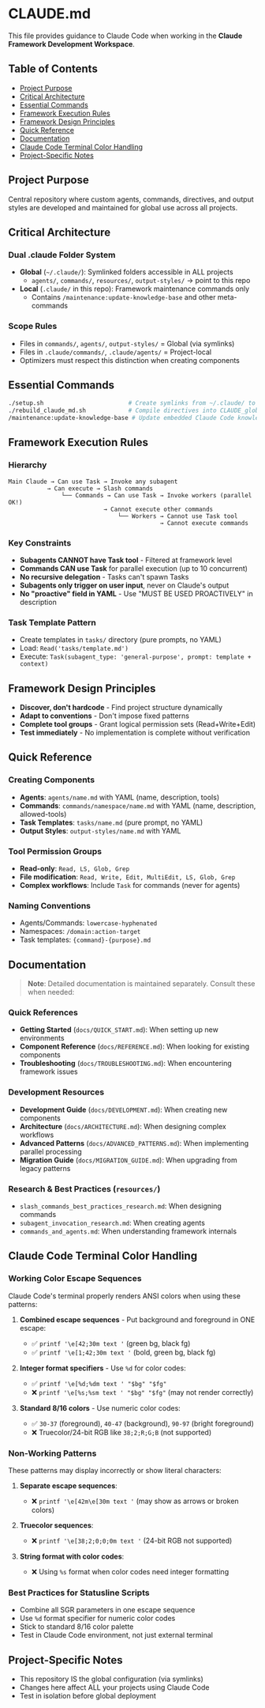 # CLAUDE.md

This file provides guidance to Claude Code when working in the **Claude Framework Development Workspace**.

## Table of Contents
- [Project Purpose](#project-purpose)
- [Critical Architecture](#critical-architecture)
- [Essential Commands](#essential-commands)
- [Framework Execution Rules](#framework-execution-rules)
- [Framework Design Principles](#framework-design-principles)
- [Quick Reference](#quick-reference)
- [Documentation](#documentation)
- [Claude Code Terminal Color Handling](#claude-code-terminal-color-handling)
- [Project-Specific Notes](#project-specific-notes)

## Project Purpose
Central repository where custom agents, commands, directives, and output styles are developed and maintained for global use across all projects.

## Critical Architecture

### Dual .claude Folder System
- **Global** (`~/.claude/`): Symlinked folders accessible in ALL projects
  - `agents/`, `commands/`, `resources/`, `output-styles/` → point to this repo
- **Local** (`.claude/` in this repo): Framework maintenance commands only
  - Contains `/maintenance:update-knowledge-base` and other meta-commands

### Scope Rules
- Files in `commands/`, `agents/`, `output-styles/` = Global (via symlinks)
- Files in `.claude/commands/`, `.claude/agents/` = Project-local
- Optimizers must respect this distinction when creating components

## Essential Commands

```bash
./setup.sh                        # Create symlinks from ~/.claude/ to this repo
./rebuild_claude_md.sh            # Compile directives into CLAUDE_global_directives.md
/maintenance:update-knowledge-base # Update embedded Claude Code knowledge (quarterly)
```

## Framework Execution Rules

### Hierarchy
```
Main Claude → Can use Task → Invoke any subagent
           → Can execute → Slash commands
               └── Commands → Can use Task → Invoke workers (parallel OK!)
                           → Cannot execute other commands
                               └── Workers → Cannot use Task tool
                                           → Cannot execute commands
```

### Key Constraints
- **Subagents CANNOT have Task tool** - Filtered at framework level
- **Commands CAN use Task** for parallel execution (up to 10 concurrent)
- **No recursive delegation** - Tasks can't spawn Tasks
- **Subagents only trigger on user input**, never on Claude's output
- **No "proactive" field in YAML** - Use "MUST BE USED PROACTIVELY" in description

### Task Template Pattern
- Create templates in `tasks/` directory (pure prompts, no YAML)
- Load: `Read('tasks/template.md')`
- Execute: `Task(subagent_type: 'general-purpose', prompt: template + context)`

## Framework Design Principles
- **Discover, don't hardcode** - Find project structure dynamically
- **Adapt to conventions** - Don't impose fixed patterns
- **Complete tool groups** - Grant logical permission sets (Read+Write+Edit)
- **Test immediately** - No implementation is complete without verification

## Quick Reference

### Creating Components
- **Agents**: `agents/name.md` with YAML (name, description, tools)
- **Commands**: `commands/namespace/name.md` with YAML (name, description, allowed-tools)
- **Task Templates**: `tasks/name.md` (pure prompt, no YAML)
- **Output Styles**: `output-styles/name.md` with YAML

### Tool Permission Groups
- **Read-only**: `Read, LS, Glob, Grep`
- **File modification**: `Read, Write, Edit, MultiEdit, LS, Glob, Grep`
- **Complex workflows**: Include `Task` for commands (never for agents)

### Naming Conventions
- Agents/Commands: `lowercase-hyphenated`
- Namespaces: `/domain:action-target`
- Task templates: `{command}-{purpose}.md`

## Documentation

> **Note**: Detailed documentation is maintained separately. Consult these when needed:

### Quick References
- **Getting Started** (`docs/QUICK_START.md`): When setting up new environments
- **Component Reference** (`docs/REFERENCE.md`): When looking for existing components
- **Troubleshooting** (`docs/TROUBLESHOOTING.md`): When encountering framework issues

### Development Resources
- **Development Guide** (`docs/DEVELOPMENT.md`): When creating new components
- **Architecture** (`docs/ARCHITECTURE.md`): When designing complex workflows
- **Advanced Patterns** (`docs/ADVANCED_PATTERNS.md`): When implementing parallel processing
- **Migration Guide** (`docs/MIGRATION_GUIDE.md`): When upgrading from legacy patterns

### Research & Best Practices (`resources/`)
- `slash_commands_best_practices_research.md`: When designing commands
- `subagent_invocation_research.md`: When creating agents
- `commands_and_agents.md`: When understanding framework internals

## Claude Code Terminal Color Handling

### Working Color Escape Sequences
Claude Code's terminal properly renders ANSI colors when using these patterns:

1. **Combined escape sequences** - Put background and foreground in ONE escape:
   - ✅ `printf '\e[42;30m text '` (green bg, black fg)
   - ✅ `printf '\e[1;42;30m text '` (bold, green bg, black fg)

2. **Integer format specifiers** - Use `%d` for color codes:
   - ✅ `printf '\e[%d;%dm text ' "$bg" "$fg"`
   - ❌ `printf '\e[%s;%sm text ' "$bg" "$fg"` (may not render correctly)

3. **Standard 8/16 colors** - Use numeric color codes:
   - ✅ `30-37` (foreground), `40-47` (background), `90-97` (bright foreground)
   - ❌ Truecolor/24-bit RGB like `38;2;R;G;B` (not supported)

### Non-Working Patterns
These patterns may display incorrectly or show literal characters:

1. **Separate escape sequences**:
   - ❌ `printf '\e[42m\e[30m text '` (may show as arrows or broken colors)
   
2. **Truecolor sequences**:
   - ❌ `printf '\e[38;2;0;0;0m text '` (24-bit RGB not supported)

3. **String format with color codes**:
   - ❌ Using `%s` format when color codes need integer formatting

### Best Practices for Statusline Scripts
- Combine all SGR parameters in one escape sequence
- Use `%d` format specifier for numeric color codes
- Stick to standard 8/16 color palette
- Test in Claude Code environment, not just external terminal

## Project-Specific Notes

- This repository IS the global configuration (via symlinks)
- Changes here affect ALL your projects using Claude Code
- Test in isolation before global deployment